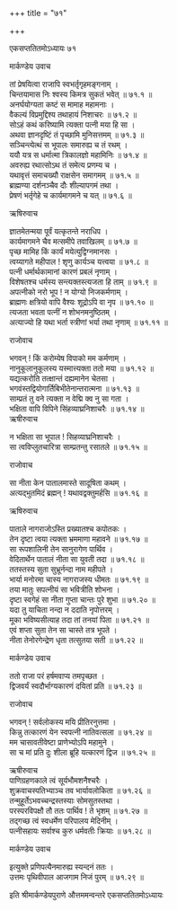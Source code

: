 +++
title = "७१"

+++

एकसप्ततितमोऽध्यायः ७१  

मार्कण्डेय उवाच  

तां प्रेषयित्वा राजापि स्वभर्तृगृहमङ्गनाम्  ।  
चिन्तयामास निः श्वस्य किमत्र सुकतं भवेत् ॥ ७१.१ ॥  
अनर्घयोग्यता कष्टं स मामाह महामनाः  ।  
वैकल्यं विप्रमुद्दिश्य तथाहायं निशाचरः  ॥ ७१.२ ॥  
सोऽहं कथं करिष्यामि त्यक्ता पत्नी मया हि सा  ।  
अथवा ज्ञानदृष्टिं तं पृच्छामि मुनिसत्तमम्  ॥ ७१.३ ॥  
सञ्चिन्त्येत्थं स भूपालः समारुह्य च तं रथम्  ।  
ययौ यत्र स धर्मात्मा त्रिकालज्ञो महामिनिः  ॥ ७१.४ ॥  
अवरुह्य रथात्सोऽथ तं समेत्य प्रणम्य च  ।  
यथावृत्तं समाचख्यौ राक्षसेन समागमम्  ॥ ७१.५ ॥  
ब्राह्मण्या दर्शनञ्चैव दौः शील्यापगमं तथा  ।  
प्रेषणं भर्तृगेहे च कार्यमागमने च यत् ॥ ७१.६ ॥  

ऋषिरुवाच  

ज्ञातमेतन्मया पूर्वं यत्कृतन्ते नराधिप  ।  
कार्यमागमने चैव मत्समीपे तवाखिलम्  ॥ ७१.७ ॥  
पृच्छ मामिह किं कार्यं मयेत्युद्विग्नमानसः  ।  
त्वय्यागते महीपाल ! शृणु कार्यञ्च यत्त्वया  ॥ ७१.८ ॥  
पत्नी धर्मार्थकामानां कारणं प्रबलं नृणाम्  ।  
विशेषतश्च धर्मस्य सन्त्यक्तस्त्यजता हि ताम्  ॥ ७१.९ ॥  
अपत्नीको नरो भूप ! न योग्यो निजकर्मणाम्  ।  
ब्राह्मणः क्षत्रियो वापि वैश्यः शूद्रोऽपि वा नृप  ॥ ७१.१० ॥  
त्यजता भवता पत्नीं न शोभनमनुष्ठितम्  ।  
अत्याज्यो हि यथा भर्ता स्त्रीणां भर्या तथा नृणाम्  ॥ ७१.११ ॥  

राजोवाच  

भगवन् ! किं करोम्येष विपाको मम कर्मणाम्  ।  
नानुकूलानुकूलस्य यस्मात्त्यक्ता ततो मया  ॥ ७१.१२ ॥  
यद्यत्करोति तत्क्षान्तं दह्यमानेन चेतसा  ।  
भगवंस्तद्वियोगार्तिबिभीतेनान्तरात्मना  ॥ ७१.१३ ॥  
साम्प्रतं तु वने त्यक्ता न वेद्मि क्व नु सा गता  ।  
भक्षिता वापि विपिने सिंहव्याघ्रनिशाचरैः  ॥ ७१.१४ ॥  
ऋषीरुवाच  

न भक्षिता सा भूपाल ! सिहव्याघ्रनिशाचरैः  ।  
सा त्वविप्लुतचारित्रा साम्प्रतन्तु रसातले  ॥ ७१.१५ ॥  

राजोवाच  

सा नीता केन पातालमास्ते सादूषिता कथम्  ।  
अत्यद्भुतमिदं ब्रह्मन् ! यथावद्वक्तुमर्हसि  ॥ ७१.१६ ॥  

ऋषिरुवाच  

पाताले नागराजोऽस्ति प्रख्यातश्च कपोतकः  ।  
तेन दृष्टा त्वया त्यक्ता भ्रममाणा महावने  ॥ ७१.१७ ॥  
सा रूपशालिनी तेन सानुरागेण पार्थिव  ।  
वेदितार्थेन पातालं नीता सा युवती तदा  ॥ ७१.१८ ॥  
ततस्तस्य सुता सुभ्रूर्नन्दा नाम महीपते  ।  
भार्या मनोरमा चास्य नागराजस्य धीमतः  ॥ ७१.१९ ॥  
तया मातुः सपत्नीयं सा भवित्रीति शोभना  ।  
दृष्टा स्वगेहं सा नीता गुप्ता चान्तः पुरे शुभा  ॥ ७१.२० ॥  
यदा तु याचिता नन्दा न ददाति नृपोत्तरम्  ।  
मूका भविष्यसीत्याह तदा तां तनयां पिता  ॥ ७१.२१ ॥  
एवं शप्ता सुता तेन सा चास्ते तत्र भूपते  ।  
नीता तेनोरगेन्द्रेण धृता तत्सुतया सती  ॥ ७१.२२ ॥  

मार्कण्डेय उवाच  

ततो राजा परं हर्षमवाप्य तमपृच्छत  ।  
द्विजवर्यं स्वदौर्भाग्यकारणं दयितां प्रति  ॥ ७१.२३ ॥  

राजोवाच  

भगवन् ! सर्वलोकस्य मयि प्रीतिरनुत्तमा  ।  
किन्नु तत्कारणं येन स्वपत्नी नातिवत्सला  ॥ ७१.२४ ॥  
मम चासावतीवेष्टा प्राणेभ्योऽपि महामुने  ।  
सा च मां प्रति दुः शीला ब्रूहि यत्कारणं द्विज  ॥ ७१.२५ ॥  

ऋषीरुवाच  
पाणिग्रहणकाले त्वं सूर्यभौमशनैश्चरैः  ।  
शुक्रवाचस्पतिभ्याञ्च तव भार्यावलोकिता  ॥ ७१.२६ ॥  
तन्मुहूर्तेऽभवच्चन्द्रस्तस्याः सोमसुतस्तथा  ।  
परस्परविपक्षौ तौ ततः पार्थिव ! ते भृशम्  ॥ ७१.२७ ॥  
तद्गच्छ त्वं स्वधर्मेण परिपालय मेदिनीम्  ।  
पत्नीसहायः सर्वाश्च कुरु धर्मवतीः क्रियाः  ॥ ७१.२८ ॥  

मार्कण्डेय उवाच  

इत्युक्ते प्रणिपत्यैनमारुह्य स्यन्दनं ततः  ।  
उत्तमः पृथिवीपाल आजगाम निजं पुरम्  ॥ ७१.२९ ॥  

इति श्रीमार्कण्डेयपुराणे औत्तममन्वन्तरे एकसप्ततितमोऽध्यायः  
